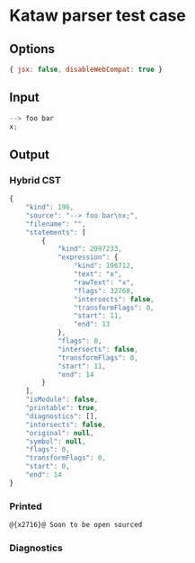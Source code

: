 # Kataw parser test case

## Options

`````js
{ jsx: false, disableWebCompat: true }
`````

## Input

`````js
--> foo bar
x;
`````

## Output

### Hybrid CST


```javascript
{
    "kind": 196,
    "source": "--> foo bar\nx;",
    "filename": "",
    "statements": [
        {
            "kind": 2097233,
            "expression": {
                "kind": 196712,
                "text": "x",
                "rawText": "x",
                "flags": 32768,
                "intersects": false,
                "transformFlags": 0,
                "start": 11,
                "end": 13
            },
            "flags": 0,
            "intersects": false,
            "transformFlags": 0,
            "start": 11,
            "end": 14
        }
    ],
    "isModule": false,
    "printable": true,
    "diagnostics": [],
    "intersects": false,
    "original": null,
    "symbol": null,
    "flags": 0,
    "transformFlags": 0,
    "start": 0,
    "end": 14
}
```

  
### Printed


```javascript
@{x2716}@ Soon to be open sourced
```

  
### Diagnostics


```javascript

```

